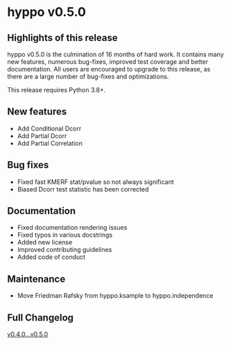 # hyppo v0.5.0

## Highlights of this release

hyppo v0.5.0 is the culmination of 16 months of hard work. It contains
many new features, numerous bug-fixes, improved test coverage and better
documentation. All users are encouraged to
upgrade to this release, as there are a large number of bug-fixes and
optimizations.

This release requires Python 3.8+.

## New features

* Add Conditional Dcorr
* Add Partial Dcorr
* Add Partial Correlation

## Bug fixes

* Fixed fast KMERF stat/pvalue so not always significant
* Biased Dcorr test statistic has been corrected

## Documentation

* Fixed documentation rendering issues
* Fixed typos in various docstrings
* Added new license
* Improved contributing guidelines
* Added code of conduct

## Maintenance

* Move Friedman Rafsky from hyppo.ksample to hyppo.independence

## Full Changelog

[v0.4.0...v0.5.0](https://github.com/neurodata/hyppo/compare/v0.4.0...v0.5.0)

